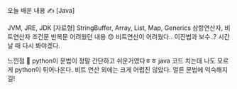 오늘 배운 내용 ✍
[Java]

JVM, JRE, JDK
[자료형] StringBuffer, Array, List, Map, Generics
삼항연산자, 비트연산자
조건문
반복문
어려웠던 내용 😓
비트연산이 어려웠다.. 이진법과 보수..? 시간날 때 다시 봐야겠다.

느낀점 💬
python이 문법이 정말 간단하고 쉬운거였다ㅎㅎ
java 코드 치는데 나도 모르게 python이 튀어나온다.
비트 연산 외에는 크게 어렵진 않았다.
얼른 문법에 익숙해지길!